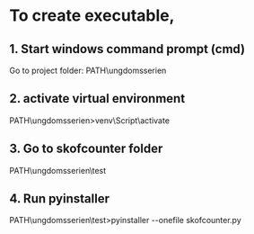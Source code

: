 # To create executable, 
## 1. Start windows command prompt (cmd)
Go to project folder: PATH\ungdomsserien
## 2. activate virtual environment
PATH\ungdomsserien>venv\Script\activate
## 3. Go to skofcounter folder
PATH\ungdomsserien\test
## 4. Run pyinstaller
PATH\ungdomsserien\test>pyinstaller --onefile skofcounter.py